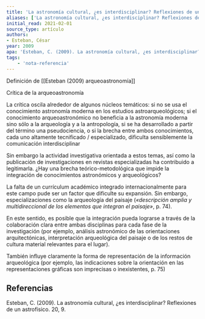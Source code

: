 ```yaml
---
title: 'La astronomía cultural, ¿es interdisciplinar? Reflexiones de un astrofísico'
aliases: ['La astronomía cultural, ¿es interdisciplinar? Reflexiones de un astrofísico', 'Esteban (2009)']
initial_read: 2021-02-01
source_type: artículo
authors: 
- Esteban, César
year: 2009
apa: 'Esteban, C. (2009). La astronomía cultural, ¿es interdisciplinar? Reflexiones de un astrofísico. 20, 9.'
tags: 
    - 'nota-referencia'
---
```


Definición de [[Esteban (2009) arqueoastronomía]]
 
Crítica de la arqueoastronomía

La crítica oscila alrededor de algunos núcleos temáticos: si no se usa el conocimiento astronomía moderna en los estudios astroarqueológicos; si el conocimiento arqueoastronómico no beneficia a la astronomía moderna sino sólo a la arqueología y a la antropología, si se ha desarrollado a partir del término una pseudociencia, o si la brecha entre ambos conocimientos, cada uno altamente tecnificado / especializado, dificulta sensiblemente la comunicación interdisciplinar

Sin embargo la actividad investigativa orientada a estos temas, así como la publicación de investigaciones en revistas especializadas ha contribuido a legitimarla. ¿Hay una brecha teórico-metodológica que impide la integración de conocimientos astronómicos y arqueológicos?

La falta de un currículum académico integrado internacionalmente para este campo pude ser un factor que dificulte su expansión. Sin embargo, especializaciones como la arqueología del paisaje (*«descripción amplia y multidireccional de los elementos que integran el paisaje»*, p. 74).

En este sentido, es posible que la integración pueda lograrse a través de la colaboración clara entre ambas disciplinas para cada fase de la investigación (por ejemplo, análisis astronómico de las orientaciones arquitectónicas, interpretación arqueológica del paisaje o de los restos de cultura material relevantes para el lugar).

También influye claramente la forma de representación de la información arqueológica (por ejemplo, las indicaciones sobre la orientación en las representaciones gráficas son imprecisas o inexistentes, p. 75)


## Referencias

Esteban, C. (2009). La astronomía cultural, ¿es interdisciplinar? Reflexiones de un astrofísico. 20, 9.


